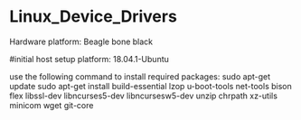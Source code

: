 # Linux_Device_Drivers
Hardware platform: Beagle bone black 

#initial host setup
platform: 18.04.1-Ubuntu 

use the following command to install required packages:
sudo apt-get update
sudo apt-get install build-essential lzop u-boot-tools net-tools bison flex libssl-dev libncurses5-dev libncursesw5-dev unzip chrpath xz-utils minicom wget git-core




